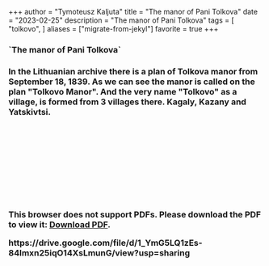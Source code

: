 +++
author = "Tymoteusz Kaljuta"
title = "The manor of Pani Tolkova"
date = "2023-02-25"
description = "The manor of Pani Tolkova"
tags = [
    "tolkovo",
]
aliases = ["migrate-from-jekyl"]
favorite = true
+++

<h3>`The manor of Pani Tolkova`<h3>


In the Lithuanian archive there is a plan of Tolkova manor from September 18, 1839.
As we can see the manor is called on the plan "Tolkovo Manor". And the very name "Tolkovo" as a village, is formed from 3 villages there. Kagaly, Kazany and Yatskivtsi.

<object data="https://drive.google.com/file/d/1_YmG5LQ1zEs-84lmxn25iqO14XsLmunG/view?usp=sharing" type="application/pdf" width="700px" height="700px">
    <embed src="https://drive.google.com/file/d/1_YmG5LQ1zEs-84lmxn25iqO14XsLmunG/view?usp=sharing">
        <p>This browser does not support PDFs. Please download the PDF to view it: <a href="https://drive.google.com/file/d/1_YmG5LQ1zEs-84lmxn25iqO14XsLmunG/view?usp=sharing">Download PDF</a>.</p>
    </embed>
</object>

<P>https://drive.google.com/file/d/1_YmG5LQ1zEs-84lmxn25iqO14XsLmunG/view?usp=sharing</p>

